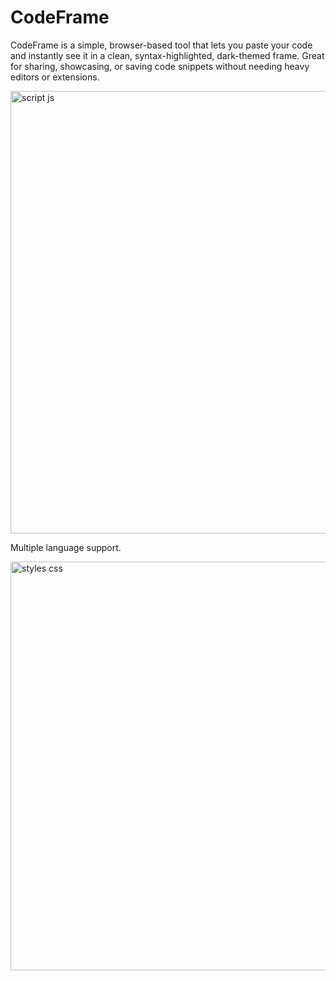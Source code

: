 # CodeFrame
CodeFrame is a simple, browser-based tool that lets you paste your code and instantly see it in a clean, syntax-highlighted, dark-themed frame. Great for sharing, showcasing, or saving code snippets without needing heavy editors or extensions.


<img width="1080" height="708" alt="script js" src="https://github.com/user-attachments/assets/81f9c907-1f5b-4941-8c07-ec8127c40f76" />

Multiple language support.

<img width="1080" height="654" alt="styles css" src="https://github.com/user-attachments/assets/48fc3776-9d6c-46de-ad0b-58d9676774c8" />
